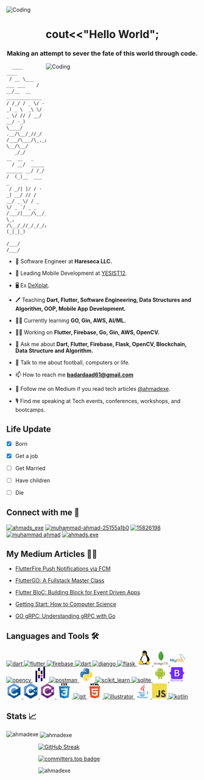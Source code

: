 <img align="center" alt="Coding" width="1000" src="https://developers.giphy.com/branch/master/static/api-512d36c09662682717108a38bbb5c57d.gif">
<h1 align="center">cout<<"Hello World";</h1>
<h3 align="center">Making an attempt to sever the fate of this world through code.</h3>
<img align="right" alt="Coding" width="400" src="https://gifimage.net/wp-content/uploads/2017/10/code-gif-7.gif">


```
  ____                  ____                      
 / __ \___  ___ ___    / __/__  __ _____________  
/ /_/ / _ \/ -_) _ \  _\ \/ _ \/ // / __/ __/ -_) 
\____/ .__/\__/_//_/ /___/\___/\_,_/_/  \__/\__/  
   _/_/                  __  __   _               
  / __/  _____ ______ __/ /_/ /  (_)__  ___ _     
 / _/| |/ / -_) __/ // / __/ _ \/ / _ \/ _ `/ _ _ 
/___/|___/\__/_/  \_, /\__/_//_/_/_//_/\_, (_|_|_)
                 /___/                /___/       
```



- 🤖 Software Engineer at **Hareseca LLC.**

- 👾 Leading Mobile Development at [YESIST12](https://ieeeyesist12.org/).
  
- 🖥️ Ex [DeXplat](https://www.dexplat.com/home).

- 🖊️ Teaching **Dart, Flutter, Software Engineering, Data Structures and Algorithm, OOP, Mobile App Development.**

- 👨‍🎓 Currently learning **GO, Gin, AWS, AI/ML.**

- 👨‍💼 Working on **Flutter, Firebase, Go, Gin, AWS, OpenCV.**

- 💬 Ask me about **Dart, Flutter, Firebase, Flask, OpenCV, Blockchain, Data Structure and Algorithm.**
  
- 🤝 Talk to me about football, computers or life.
  
- 📫 How to reach me **badardaad61@gmail.com**

- 📖 Follow me on Medium if you read tech articles [@ahmadexe](https://medium.com/@badardaad).

- 🎙️ Find me speaking at Tech events, conferences, workshops, and bootcamps.


## Life Update
- [x] Born
- [x] Get a job
- [ ] Get Married
- [ ] Have children
- [ ] Die


## Connect with me 🤝
<p align="left">
<a href="https://twitter.com/daadbadar" target="blank"><img align="center" src="https://raw.githubusercontent.com/rahuldkjain/github-profile-readme-generator/master/src/images/icons/Social/twitter.svg" alt="ahmads_exe" height="30" width="40" /></a>
<a href="https://linkedin.com/in/badardaad" target="blank"><img align="center" src="https://raw.githubusercontent.com/rahuldkjain/github-profile-readme-generator/master/src/images/icons/Social/linked-in-alt.svg" alt="muhammad-ahmad-25155a1b0" height="30" width="40" /></a>
<a href="https://stackoverflow.com/users/15826198" target="blank"><img align="center" src="https://raw.githubusercontent.com/rahuldkjain/github-profile-readme-generator/master/src/images/icons/Social/stack-overflow.svg" alt="15826198" height="30" width="40" /></a>
<a href="https://fb.com/muhammad ahmad" target="blank"><img align="center" src="https://raw.githubusercontent.com/rahuldkjain/github-profile-readme-generator/master/src/images/icons/Social/facebook.svg" alt="muhammad ahmad" height="30" width="40" /></a>
<a href="https://instagram.com/ahmads.exe" target="blank"><img align="center" src="https://raw.githubusercontent.com/rahuldkjain/github-profile-readme-generator/master/src/images/icons/Social/instagram.svg" alt="ahmads.exe" height="30" width="40" /></a>
</p>



## My Medium Articles ✍🏻

- [FlutterFire Push Notifications via FCM](https://medium.com/@ahmadexe/flutterfire-push-notifications-via-fcm-flutter-web-b475f3e0a5e2)

- [FlutterGO: A Fullstack Master Class](https://medium.com/@ahmadexe/fluttergo-a-fullstack-master-class-20154dd1d0e5)
  
- [Flutter BloC: Building Block for Event Driven Apps](https://medium.com/@ahmadexe/flutter-bloc-building-block-for-event-driven-flutter-apps-191f11437b0)

- [Getting Start: How to Computer Science](https://medium.com/p/13bc1aee0e48)

- [GO gRPC: Understanding gRPC with Go](https://medium.com/@ahmadexe/go-grpc-understanding-grpc-with-go-a-guide-to-inter-service-communication-ea7eb8749c60)



## Languages and Tools 🛠️
<p align="left"> <a href="https://dart.dev" target="_blank" rel="noreferrer"> <img src="https://www.vectorlogo.zone/logos/dartlang/dartlang-icon.svg" alt="dart" width="40" height="40"/> </a> <a href="https://flutter.dev" target="_blank" rel="noreferrer"> <img src="https://www.vectorlogo.zone/logos/flutterio/flutterio-icon.svg" alt="flutter" width="40" height="40"/> </a> <a href="https://firebase.google.com/" target="_blank" rel="noreferrer"> <img src="https://www.vectorlogo.zone/logos/firebase/firebase-icon.svg" alt="firebase" width="40" height="40"/> </a> <a href="https://go.dev/" target="_blank" rel="noreferrer"> <img src="https://cdn.worldvectorlogo.com/logos/golang-1.svg" alt="dart" width="40" height="40"/> </a> <a href="https://www.djangoproject.com/" target="_blank" rel="noreferrer"> <img src="https://cdn.worldvectorlogo.com/logos/django.svg" alt="django" width="40" height="40"/> </a> <a href="https://flask.palletsprojects.com/" target="_blank" rel="noreferrer"> <img src="https://www.vectorlogo.zone/logos/pocoo_flask/pocoo_flask-icon.svg" alt="flask" width="40" height="40"/> </a> <a href="https://www.linux.org/" target="_blank" rel="noreferrer"> <img src="https://raw.githubusercontent.com/devicons/devicon/master/icons/linux/linux-original.svg" alt="linux" width="40" height="40"/> </a> <a href="https://www.mongodb.com/" target="_blank" rel="noreferrer"> <img src="https://raw.githubusercontent.com/devicons/devicon/master/icons/mongodb/mongodb-original-wordmark.svg" alt="mongodb" width="40" height="40"/> </a> <a href="https://www.mysql.com/" target="_blank" rel="noreferrer"> <img src="https://raw.githubusercontent.com/devicons/devicon/master/icons/mysql/mysql-original-wordmark.svg" alt="mysql" width="40" height="40"/> </a> <a href="https://opencv.org/" target="_blank" rel="noreferrer"> <img src="https://www.vectorlogo.zone/logos/opencv/opencv-icon.svg" alt="opencv" width="40" height="40"/> </a> <a href="https://pandas.pydata.org/" target="_blank" rel="noreferrer"> <img src="https://raw.githubusercontent.com/devicons/devicon/2ae2a900d2f041da66e950e4d48052658d850630/icons/pandas/pandas-original.svg" alt="pandas" width="40" height="40"/> </a> <a href="https://postman.com" target="_blank" rel="noreferrer"> <img src="https://www.vectorlogo.zone/logos/getpostman/getpostman-icon.svg" alt="postman" width="40" height="40"/> </a> <a href="https://www.python.org" target="_blank" rel="noreferrer"> <img src="https://raw.githubusercontent.com/devicons/devicon/master/icons/python/python-original.svg" alt="python" width="40" height="40"/> </a> <a href="https://scikit-learn.org/" target="_blank" rel="noreferrer"> <img src="https://upload.wikimedia.org/wikipedia/commons/0/05/Scikit_learn_logo_small.svg" alt="scikit_learn" width="40" height="40"/> </a> <a href="https://www.sqlite.org/" target="_blank" rel="noreferrer"> <img src="https://www.vectorlogo.zone/logos/sqlite/sqlite-icon.svg" alt="sqlite" width="40" height="40"/> </a> <a href="https://developer.android.com" target="_blank" rel="noreferrer"> <img src="https://raw.githubusercontent.com/devicons/devicon/master/icons/android/android-original-wordmark.svg" alt="android" width="40" height="40"/> </a> <a href="https://getbootstrap.com" target="_blank" rel="noreferrer"> <img src="https://raw.githubusercontent.com/devicons/devicon/master/icons/bootstrap/bootstrap-plain-wordmark.svg" alt="bootstrap" width="40" height="40"/> </a> <a href="https://www.cprogramming.com/" target="_blank" rel="noreferrer"> <img src="https://raw.githubusercontent.com/devicons/devicon/master/icons/c/c-original.svg" alt="c" width="40" height="40"/> </a> <a href="https://www.w3schools.com/cpp/" target="_blank" rel="noreferrer"> <img src="https://raw.githubusercontent.com/devicons/devicon/master/icons/cplusplus/cplusplus-original.svg" alt="cplusplus" width="40" height="40"/> </a> <a href="https://www.w3schools.com/cs/" target="_blank" rel="noreferrer"> <img src="https://raw.githubusercontent.com/devicons/devicon/master/icons/csharp/csharp-original.svg" alt="csharp" width="40" height="40"/> </a> <a href="https://www.w3schools.com/css/" target="_blank" rel="noreferrer"> <img src="https://raw.githubusercontent.com/devicons/devicon/master/icons/css3/css3-original-wordmark.svg" alt="css3" width="40" height="40"/> </a> <a href="https://git-scm.com/" target="_blank" rel="noreferrer"> <img src="https://www.vectorlogo.zone/logos/git-scm/git-scm-icon.svg" alt="git" width="40" height="40"/> </a> <a href="https://www.w3.org/html/" target="_blank" rel="noreferrer"> <img src="https://raw.githubusercontent.com/devicons/devicon/master/icons/html5/html5-original-wordmark.svg" alt="html5" width="40" height="40"/> </a> <a href="https://www.adobe.com/in/products/illustrator.html" target="_blank" rel="noreferrer"> <img src="https://www.vectorlogo.zone/logos/adobe_illustrator/adobe_illustrator-icon.svg" alt="illustrator" width="40" height="40"/> </a> <a href="https://www.java.com" target="_blank" rel="noreferrer"> <img src="https://raw.githubusercontent.com/devicons/devicon/master/icons/java/java-original.svg" alt="java" width="40" height="40"/> </a> <a href="https://developer.mozilla.org/en-US/docs/Web/JavaScript" target="_blank" rel="noreferrer"> <img src="https://raw.githubusercontent.com/devicons/devicon/master/icons/javascript/javascript-original.svg" alt="javascript" width="40" height="40"/> </a> <a href="https://kotlinlang.org" target="_blank" rel="noreferrer"> <img src="https://www.vectorlogo.zone/logos/kotlinlang/kotlinlang-icon.svg" alt="kotlin" width="40" height="40"/> </a> 
 </p>

## Stats 📈
<p><img height=180em align="left" src="https://github-readme-stats.vercel.app/api/top-langs?username=ahmadexe&langs_count=10&hide=cmake,html&theme=github_dark&show_icons=true&locale=en&layout=compact" alt="ahmadexe" /></p>

<p>&nbsp;<img height=180em align="center" src="https://github-readme-stats.vercel.app/api?username=ahmadexe&theme=github_dark&count_private=true&show_icons=true&locale=en" alt="ahmadexe" /></p> 

[![GitHub Streak](https://streak-stats.demolab.com/?user=ahmadexe&&theme=github-dark-blue)](https://git.io/streak-stats)

[![committers.top badge](https://user-badge.committers.top/pakistan/ahmadexe.svg)](https://user-badge.committers.top/pakistan/ahmadexe)

<p align="left"> <img src="https://komarev.com/ghpvc/?username=ahmadexe&label=Profile%20views&color=0e75b6&style=flat" alt="ahmadexe" /> </p>


